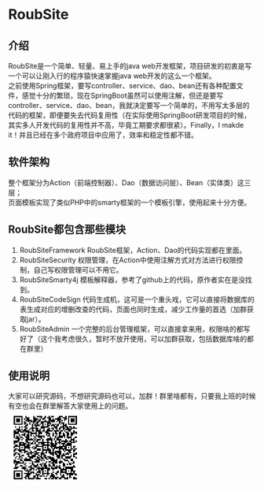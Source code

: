 # RoubSite

## 介绍
RoubSite是一个简单、轻量、易上手的java web开发框架，项目研发的初衷是写一个可以让刚入行的程序猿快速掌握java web开发的这么一个框架。  
之前使用Spring框架，要写controller、service、dao、bean还有各种配置文件，感觉十分的繁琐，现在SpringBoot虽然可以使用注解，但还是要写controller、service、dao、bean，我就决定要写一个简单的，不用写太多层的代码的框架，即便要失去代码复用性（在实际使用SpringBoot研发项目的时候，其实多人开发代码的复用性并不高，毕竟工期要求都很紧）。Finally，I makde it！并且已经在多个政府项目中应用了，效率和稳定性都不错。


## 软件架构
整个框架分为Action（前端控制器）、Dao（数据访问层）、Bean（实体类）这三层；  
页面模板实现了类似PHP中的smarty框架的一个模板引擎，使用起来十分方便。


## RoubSite都包含那些模块

1.  RoubSiteFramework RoubSite框架，Action、Dao的代码实现都在里面。
2.  RoubSiteSecurity 权限管理，在Action中使用注解方式对方法进行权限控制，自己写权限管理可以不用它。
3.  RoubSiteSmarty4j 模板解释器，参考了github上的代码，原作者实在是没找到。
4.  RoubSiteCodeSign 代码生成机，这可是一个重头戏，它可以直接将数据库的表生成对应的增删改查的代码，页面也同时生成，减少工作量的首选（加群获取jar）。
5.  RoubSiteAdmin 一个完整的后台管理框架，可以直接拿来用，权限啥的都写好了（这个我考虑很久，暂时不放开使用，可以加群获取，包括数据库啥的都在群里）

## 使用说明

大家可以研究源码，不想研究源码也可以，加群！群里啥都有，只要我上班的时候有空也会在群里解答大家使用上的问题。  
<img src="data:image/png;base64,iVBORw0KGgoAAAANSUhEUgAAAJYAAACWCAYAAAA8AXHiAAAAAklEQVR4Aewa%0AftIAAApaSURBVO3BQY7juoIAwUzB979yTnHBDeEmZFfp/Vkwwn5wHH/s4jge%0AcHEcD7g4jgdcHMcDLo7jARfH8YCL43jAxXE84OI4HnBxHA948QGVv1DxjspQ%0A8Q2VoWKlclfFSmWqWKlMFYPKOxV3qOxUrFSmiknlL1TccXEcD7g4jge8+FLF%0Ap1TuUHmn4g6VqWKo2FF5R+VfVN5RGSo+pfJOxUrlUxWfUvnUxXE84MUvqexU%0A7KhMFYPKX1FZVUwqQ8WksqpYVUwqOypTxaByl8pQMVVMKp9S2an41sVxPODi%0AOB7w4n+sYlLZUVlV3FExqexUrFSmijtU3lEZKlYq71QMKlPFquL/g4vjeMDF%0AcTzgxf+YylSxUpkqBpVJZadiUHmnYlC5S2WnYlC5S2WomFQmlaHinYr/Ty6O%0A4wEvfqnir6gMFVPFpDJUvKMyVEwqq4q7Kv5F5R2VoeKuip2KQeWdik9VPOXi%0AOB5wcRwPePEllb9WMahMFTsqU8WgMlUMKu+oDBWTykplqlhVTCorlaliUJkq%0ABpWpYlIZKiaVlcpUsVL5L1wcxwNefKDir1VMKjsVn1JZqUwVd1TsqEwVg8o7%0AKkPFpLJTsaOyU/FfujiOB1wcxwPsB19QGSreURkqJpWhYlJZVdylMlWsVIaK%0AHZXfqLhL5V8q3lHZqRhU3qkYVFYVk8pU8a2L43jAxXE8wH7wAJWh4i6VVcVK%0A5TcqVio7FTsqU8Wg8k7FoLKqmFRWFZPKqmJSWVVMKp+quOPiOB7w4pdU7lIZ%0AKiaVVcU7KkPFpDJVrFR2VIaKd1T+RWWnYlJZVUwqOxU7FYPKjsqq4q9dHMcD%0ALo7jAfaDm1RWFZPKTsWg8o2KlcqqYlK5o2JSWVVMKp+qmFTuqJhUVhWTylDx%0AjsqqYqUyVXzr4jgecHEcD7Af3KRyV8WgslMxqXyqYkdlqJhUdipWKjsVn1KZ%0AKlYqq4odlXcqVipDxaSyU3HHxXE84MXDKnZUpoqVylQxqEwq/4WKSWWlMlWs%0AVKaKlcpQcZfKVDFUTCqTylCxUnmnYlD51MVxPODiOB7w4ksVOypDxaRyh8pd%0AFTsqOxXfqphUPlUxqexU7KgMFb9Rsar41MVxPODiOB7w4pdUpoqdipXKX1EZ%0AKlYq76jcUTFVDCq/oTJV7Kj8RsW/VPy1i+N4wIs/pDJVDCqriqliUrmj4p2K%0AQWWqWKnsVEwq/1LxjspQMVXcoXJXxaSyo/IplVXFHRfH8YCL43iA/eALKndU%0ArFSmipXKOxWDylQxqQwVk8pQsaMyVdyhclfFpDJUTCqrir+iMlRMKkPFpDJV%0AfOviOB7w4ksVK5UdlaHiHZUdlZXKVDGoTBWDyk7FpDJVrFT+Cyqrih2VqWKq%0A+BeVv3ZxHA+4OI4HvPiAyl0Vq4pPVdylMlRMKquK36gYVKaKlco7FYPKVLFS%0AmSoGlbtUpopBZVUxqaxUpoo7Lo7jARfH8QD7wU0qOxWTyh0VK5WdikllqhhU%0ApoqVypMqBpWpYqUyVQwqOxXvqKwqJpWhYlK5o+JTF8fxgBdfqvhUxaAyqawq%0AJpWpYlD5KxWDyk7FSmWqmFRWKlPFSmWomFSmikFlp2JSWamsKv7axXE84OI4%0AHmA/+ILKqmJS+VTFoLJTcZfKqmJH5TcqBpW7Kj6lMlUMKp+q+GsXx/GAi+N4%0AwIsPqOyorCp2VCaVnYodlaFiR+Wuin9RmSomlb+gcpfKqmJHZaWyqvjUxXE8%0A4MWXKnZUVipDxTdUhopJZaoYVFYVd6msVKaKnYpBZaqYVFYqn6qYVHZUhoq7%0AKr51cRwPuDiOB7z4QMWksqrYqdipWKlMFauKSWVVMajsVOxU7KhMFUPFpLKq%0AmFSGikllR+Wuin9RmSomlVXFHRfH8YAXH1BZVUwqK5XfqJhUhop3Kv6ayqdU%0Ahop3KlYVOxUrlaliUJlU7qiYVFYVn7o4jgdcHMcDXnypYlUxqawqViqTyqpi%0AqhhUpoqVyqriGxUrlaFiUvmUyl0qQ8VUMakMFe+orCp2Kr51cRwPuDiOB9gP%0AvqCyqthRGSomlalipfKpikllp2JQeadiUFlVTCq/UTGo7FTcpTJVDCqrih2V%0AqeKOi+N4gP3gJpVVxaSyqviUyjsVg8pUsVLZqVip7FTcpbJTMaisKiaVVcWk%0AMlUMKjsVOyo7FXdcHMcDLo7jAfaDm1Smih2VoWJSWVXsqEwVK5WdipXKVDGo%0ATBWTyqriUypTxUplp2JQ2am4S2WomFSmim9dHMcDLo7jAS8+ULFSmSpWKlPF%0Ab6h8S2WqmFS+pbJTMVX8tYqVyl9RGSo+dXEcD3jxJZWhYqdiUhkq3lEZKqaK%0ASWWn4g6VqWJQmVSmikFlUhkqJpWVyjsVq4pB5b9SsapYqUwVd1wcxwMujuMB%0A9oM/ojJVDCpTxUrlUxU7KquKSWVVMalMFSuVVcWkckfFpDJU3KWyqrhLZVXx%0AFy6O4wH2g5tUVhU7KquKSeU3KnZUdioGlaliUhkqPqXyqYp3VIaKd1R2KlYq%0Aq4q/cHEcD7g4jgfYD25S+VTFSmWq+A2VqWJQuaviUypDxaSyqphU7qiYVHYq%0A7lIZKnZUpopvXRzHAy6O4wEvvlQxqOyo3KUyVLyjMlTsVPyGylQxqEwVq4qV%0AyjsVg8qnKiaVqWKnYlCZKgaVv3ZxHA+wH3xBZVXxKZWp4lMqq4qVylQxqawq%0AJpVVxUplqliprCp+Q2VVMalMFYPKquKvXRzHAy6O4wEvfqliR2VVMVVMKkPF%0AjspUMakMKndVDCp3qQwV76gMFXepDBWTylTxqYpVxY7KVPGti+N4wMVxPMB+%0A8AWVnYp/UXmnYqWyU7FSWVVMKlPFSmWqGFRWFTsqU8VK5a6KO1T+WsWnLo7j%0AAfaDm1R2KnZU7qjYUdmpWKn8VyoGlU9VTCqrikllqhhUfqPiL1wcxwMujuMB%0A9oP/IZWpYlCZKiaVVcWkMlRMKkPFpDJVDCrvVPyLyjsVK5Wp4lMqn6rYUVlV%0A/IWL43jAxXE84MUHVP5CxVQxqaxUVhXvVKwqdlSGikllpTJVrCp2Ku5QmSp2%0AKlYq76gMFTsqq4pPXRzHA158qeJTKjsVK5WpYlDZqVip/EbFb6hMFSuVT6nc%0AVfEvFZPKVPGti+N4wMVxPODFL6nsVOyo3KWyqphUVipDxTsqOyp3qEwVg8pU%0AsVJZVexU7KhMKneovKMyVHzq4jge8OJ/rGKlslPxTsW/qLxTsVPxLypTxY7K%0AVDFUTCqfUpkqhopJZaoYVHYqJpVBZaq44+I4HnBxHA948f+Iyk7FjsqqYlCZ%0AKiaVVcWkMlRMKkPFOyo7KkPFVLFTMajcVbFTsVPxrYvjeMDFcTzgxS9V/IbK%0AqmJSeVLFTsWq4o6KSWWlslMxqeyoDBWTylSxUhkqJpVVxacujuMBL76k8hcq%0AJpUdlTsqJpWVyqpiR2VVMalMFYPKOxWDyqpiUllVvKMyqOxUfEplqrjj4jge%0AcHEcD7AfHMcfuziOB1wcxwMujuMBF8fxgIvjeMDFcTzg4jgecHEcD7g4jgf8%0AH4VLhmWp+ivMAAAAAElFTkSuQmCC">

